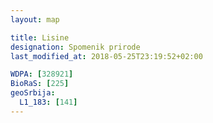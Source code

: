 ```yaml
---
layout: map

title: Lisine
designation: Spomenik prirode
last_modified_at: 2018-05-25T23:19:52+02:00

WDPA: [328921]
BioRaS: [225]
geoSrbija:
  L1_183: [141]
---
```

